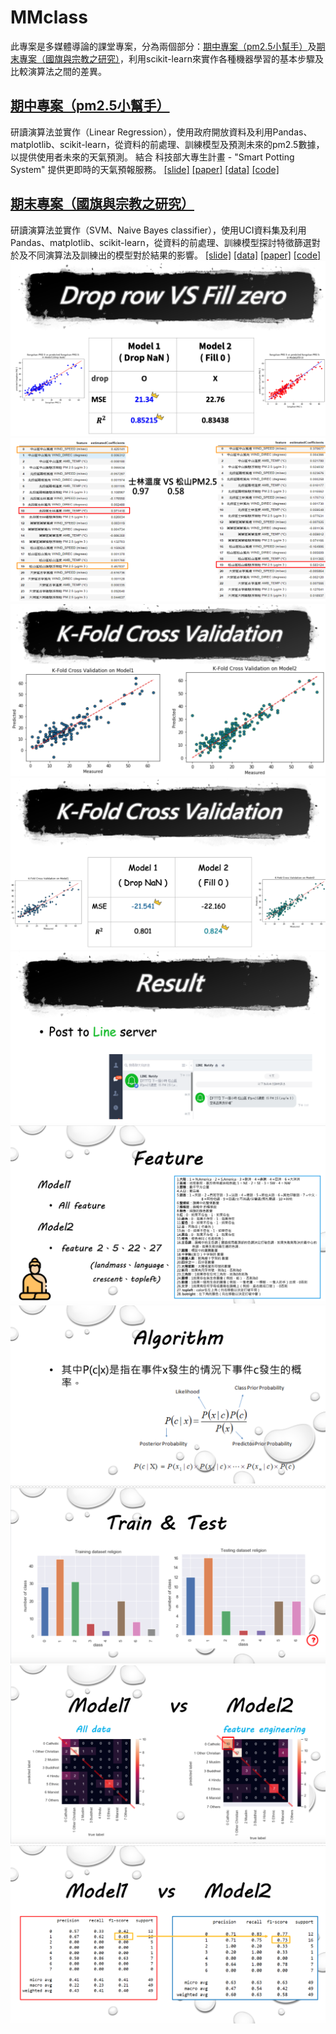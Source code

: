 MMclass
=====
此專案是多媒體導論的課堂專案，分為兩個部分：[期中專案（pm2.5小幫手）](https://github.com/alanhc/MMclass/tree/master/midterm_project)及[期末專案（國旗與宗教之研究）](https://github.com/alanhc/MMclass/tree/master/final_project)，利用scikit-learn來實作各種機器學習的基本步驟及比較演算法之間的差異。

## [期中專案（pm2.5小幫手）](https://github.com/alanhc/MMclass/tree/master/midterm_project)
研讀演算法並實作（Linear Regression），使用政府開放資料及利用Pandas、matplotlib、scikit-learn，從資料的前處理、訓練模型及預測未來的pm2.5數據，以提供使用者未來的天氣預測。
結合 科技部大專生計畫 - "Smart Potting System" 提供更即時的天氣預報服務。
[[slide]](https://github.com/alanhc/MMclass/tree/master/midterm_project/slide)
[[paper]](https://github.com/alanhc/MMclass/blob/master/midterm_project/%E6%9C%9F%E4%B8%AD%E5%B0%88%E6%A1%88%E5%A0%B1%E5%91%8A-%E7%A9%BA%E6%B1%99%E5%B0%8F%E5%B9%AB%E6%89%8B.pdf)
[[data]](https://github.com/alanhc/MMclass/tree/master/midterm_project/data)
[[code]](https://github.com/alanhc/MMclass/tree/master/midterm_project/code)

## [期末專案（國旗與宗教之研究）](https://github.com/alanhc/MMclass/tree/master/final_project)
研讀演算法並實作（SVM、Naive Bayes classifier），使用UCI資料集及利用Pandas、matplotlib、scikit-learn，從資料的前處理、訓練模型探討特徵篩選對於及不同演算法及訓練出的模型對於結果的影響。
[[slide]](https://github.com/alanhc/MMclass/blob/master/final_project/%E6%88%91%E6%84%9B%E6%A9%9F%E5%99%A8%E5%AD%B8%E7%BF%92part2.pdf
)
[[data]](https://github.com/alanhc/MMclass/blob/master/final_project/flag.csv)
[[paper]](https://github.com/alanhc/MMclass/blob/master/final_project/%E6%9C%9F%E6%9C%AB%E5%B0%88%E6%A1%88%E5%A0%B1%E5%91%8A.pdf)
[[code]](https://github.com/alanhc/MMclass/blob/master/final_project/0612demoCode.ipynb)
![](img/1-1.png)
![](img/1-2.png)
![](img/1-3.png)
![](img/1-4.png)
![](img/1-5.png)
![](img/2-1.png)
![](img/2-2.png)
![](img/2-3.png)
![](img/2-4.png)
![](img/2-5.png)
